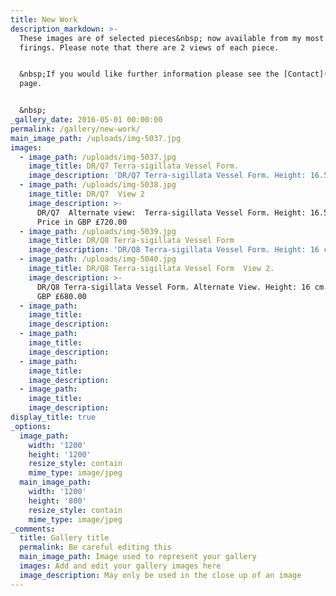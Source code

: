 ```yaml
---
title: New Work
description_markdown: >-
  These images are of selected pieces&nbsp; now available from my most recent
  firings. Please note that there are 2 views of each piece.


  &nbsp;If you would like further information please see the [Contact](/contact)
  page.


  &nbsp;
_gallery_date: 2016-05-01 00:00:00
permalink: /gallery/new-work/
main_image_path: /uploads/img-5037.jpg
images:
  - image_path: /uploads/img-5037.jpg
    image_title: DR/Q7 Terra-sigillata Vessel Form.
    image_description: 'DR/Q7 Terra-sigillata Vessel Form. Height: 16.5 cm. Price in GBP £720.00'
  - image_path: /uploads/img-5038.jpg
    image_title: DR/Q7  View 2
    image_description: >-
      DR/Q7  Alternate view:  Terra-sigillata Vessel Form. Height: 16.5 cm.
      Price in GBP £720.00
  - image_path: /uploads/img-5039.jpg
    image_title: DR/Q8 Terra-sigillata Vessel Form
    image_description: 'DR/Q8 Terra-sigillata Vessel Form. Height: 16 cm. Price in GBP £680.00'
  - image_path: /uploads/img-5040.jpg
    image_title: DR/Q8 Terra-sigillata Vessel Form  View 2.
    image_description: >-
      DR/Q8 Terra-sigillata Vessel Form. Alternate View. Height: 16 cm. Price in
      GBP £680.00
  - image_path:
    image_title:
    image_description:
  - image_path:
    image_title:
    image_description:
  - image_path:
    image_title:
    image_description:
  - image_path:
    image_title:
    image_description:
display_title: true
_options:
  image_path:
    width: '1200'
    height: '1200'
    resize_style: contain
    mime_type: image/jpeg
  main_image_path:
    width: '1200'
    height: '800'
    resize_style: contain
    mime_type: image/jpeg
_comments:
  title: Gallery title
  permalink: Be careful editing this
  main_image_path: Image used to represent your gallery
  images: Add and edit your gallery images here
  image_description: May only be used in the close up of an image
---
```


